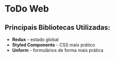 # ToDo Web

## Principais Bibliotecas Utilizadas:
- **Redux** - estado global
- **Styled Components** - CSS mais prático
- **Unform** - formulários de forma mais prática
